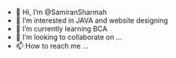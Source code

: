 - 👋 Hi, I’m @SamiranSharmah
- 👀 I’m interested in JAVA and website designing
- 🌱 I’m currently learning BCA
- 💞️ I’m looking to collaborate on ...
- 📫 How to reach me ...

<!---
SamiranSharmah/SamiranSharmah is a ✨ special ✨ repository because its `README.md` (this file) appears on your GitHub profile.
You can click the Preview link to take a look at your changes.
--->
